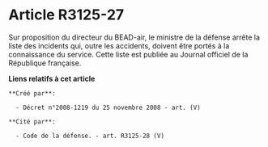 # Article R3125-27

Sur proposition du directeur du BEAD-air, le ministre de la défense arrête la liste des incidents qui, outre les accidents,
doivent être portés à la connaissance du service. Cette liste est publiée au Journal officiel de la République française.

**Liens relatifs à cet article**

	**Créé par**:

	  - Décret n°2008-1219 du 25 novembre 2008 - art. (V)

	**Cité par**:

	  - Code de la défense. - art. R3125-28 (V)
